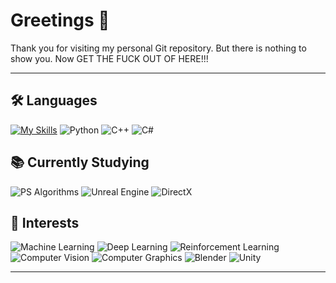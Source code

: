 # Greetings 👋

Thank you for visiting my personal Git repository. But there is nothing to show you. Now GET THE FUCK OUT OF HERE!!!

---

## 🛠️ Languages
[![My Skills](https://skillicons.dev/icons?i=aws,gcp,azure,react,vue,flutter&perline=3)](https://skillicons.dev)
![Python](https://img.shields.io/badge/Python-3776AB?style=for-the-badge&logo=python&logoColor=white)
![C++](https://img.shields.io/badge/C++-00599C?style=for-the-badge&logo=cplusplus&logoColor=white)
![C#](https://img.shields.io/badge/C%23-239120?style=for-the-badge&logo=csharp&logoColor=white)

## 📚 Currently Studying
![PS Algorithms](https://img.shields.io/badge/Algorithms-44A600?style=for-the-badge)
![Unreal Engine](https://img.shields.io/badge/Unreal_Engine-313131?style=for-the-badge&logo=unrealengine&logoColor=white)
![DirectX](https://img.shields.io/badge/DirectX-0078D6?style=for-the-badge&logo=directx&logoColor=white)

## 🌱 Interests
![Machine Learning](https://img.shields.io/badge/Machine_Learning-FF6F00?style=for-the-badge&logo=TensorFlow&logoColor=white)
![Deep Learning](https://img.shields.io/badge/Deep_Learning-EE4C2C?style=for-the-badge&logo=Pytorch&logoColor=white)
![Reinforcement Learning](https://img.shields.io/badge/Reinforcement_Learning-D00000?style=for-the-badge&logo=Keras&logoColor=white)
![Computer Vision](https://img.shields.io/badge/Computer_Vision-5C3EE8?style=for-the-badge&logo=OpenCV&logoColor=white)
![Computer Graphics](https://img.shields.io/badge/Computer_Graphics-FF7C00?style=for-the-badge)
![Blender](https://img.shields.io/badge/Blender-F5792A?style=for-the-badge&logo=Blender&logoColor=white)
![Unity](https://img.shields.io/badge/Unity-FFFFFF?style=for-the-badge&logo=unity&logoColor=black)

---


